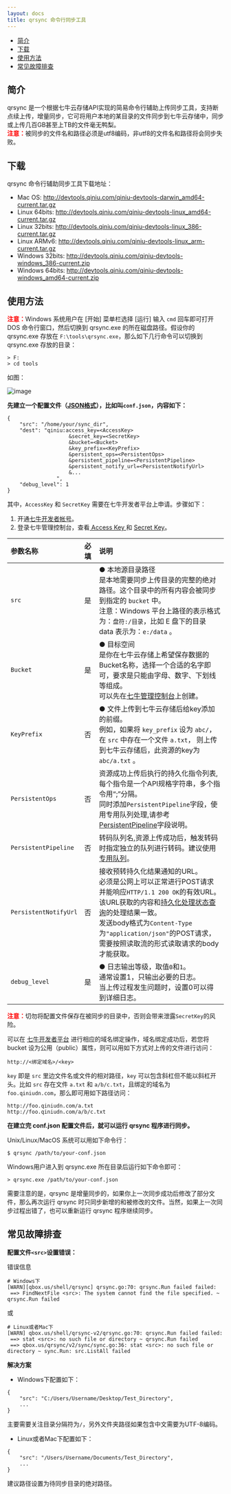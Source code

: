 ```yaml
---
layout: docs
title: qrsync 命令行同步工具
---
```



- [简介](#overview)
- [下载](#download)
- [使用方法](#usage)
- [常见故障排查](#faq)


<a id="overview"></a>
## 简介

qrsync 是一个根据七牛云存储API实现的简易命令行辅助上传同步工具，支持断点续上传，增量同步，它可将用户本地的某目录的文件同步到七牛云存储中，同步或上传几百GB甚至上TB的文件毫无鸭梨。<br>
<span style="color: red;">**注意：**</span>被同步的文件名和路径必须是utf8编码，非utf8的文件名和路径将会同步失败。

<a id="download"></a>
## 下载

qrsync 命令行辅助同步工具下载地址：

- Mac OS: <http://devtools.qiniu.com/qiniu-devtools-darwin_amd64-current.tar.gz>
- Linux 64bits: <http://devtools.qiniu.com/qiniu-devtools-linux_amd64-current.tar.gz>
- Linux 32bits: <http://devtools.qiniu.com/qiniu-devtools-linux_386-current.tar.gz>
- Linux ARMv6: <http://devtools.qiniu.com/qiniu-devtools-linux_arm-current.tar.gz>
- Windows 32bits: <http://devtools.qiniu.com/qiniu-devtools-windows_386-current.zip>
- Windows 64bits: <http://devtools.qiniu.com/qiniu-devtools-windows_amd64-current.zip>

<a id="usage"></a>
## 使用方法
<span style="color: red;">**注意：**</span>Windows 系统用户在 [开始] 菜单栏选择 [运行] 输入 `cmd` 回车即可打开 DOS 命令行窗口，然后切换到 qrsync.exe 的所在磁盘路径。假设你的 qrsync.exe 存放在 `F:\tools\qrsync.exe`，那么如下几行命令可以切换到 qrsync.exe 存放的目录：

    > F:
    > cd tools
如图：

![image](http://78re52.com1.z0.glb.clouddn.com/qrsync.jpg)

**先建立一个配置文件（[JSON格式](http://json.org/json-zh.html)），比如叫`conf.json`，内容如下：**

```
{
    "src": "/home/your/sync_dir",
    "dest": "qiniu:access_key=<AccessKey>
                    &secret_key=<SecretKey>
                    &bucket=<Bucket>
                    &key_prefix=<KeyPrefix>
                    &persistent_ops=<PersistentOps>
                    &persistent_pipeline=<PersistentPipeline>
                    &persistent_notify_url=<PersistentNotifyUrl>
                    &...
                ",
    "debug_level": 1
}
```

其中，`AccessKey` 和 `SecretKey` 需要在七牛开发者平台上申请。步骤如下：

1. 开通[七牛开发者帐号](https://portal.qiniu.com/signup)。
2. 登录七牛管理控制台，查看[ Access Key ](https://portal.qiniu.com/setting/key)和 [Secret Key](https://portal.qiniu.com/setting/key)。

参数名称   | 必填 | 说明
:--------- | :--- | :------
`src` | 是   | ● 本地源目录路径<br>是本地需要同步上传目录的完整的绝对路径。这个目录中的所有内容会被同步到指定的 `bucket` 中。<br>注意：Windows 平台上路径的表示格式为：`盘符:/目录`，比如 E 盘下的目录 data 表示为：`e:/data` 。
`Bucket`   | 是   | ● 目标空间<br>是你在七牛云存储上希望保存数据的Bucket名称，选择一个合适的名字即可，要求是只能由字母、数字、下划线等组成。<br>可以先在[七牛管理控制台](https://portal.qiniu.com/)上创建。
`KeyPrefix` |  否    | ● 文件上传到七牛云存储后给key添加的前缀。<br>例如，如果将 `key_prefix` 设为 `abc/`，在 `src` 中存在一个文件 `a.txt`， 则上传到七牛云存储后，此资源的key为 `abc/a.txt` 。
<a id="put-policy-persistent-ops"></a>`PersistentOps`       |  否    | 资源成功上传后执行的持久化指令列表,每个指令是一个API规格字符串，多个指令用“;”分隔。<br>同时添加`PersistentPipeline`字段，使用专用队列处理,请参考[PersistentPipeline](#put-policy-persistentPipeline)字段说明。
<a id="put-policy-persistentPipeline">`PersistentPipeline`|   否  |  转码队列名,资源上传成功后，触发转码时指定独立的队列进行转码。建议使用[专用队列][mpsHref]。
<a id="put-policy-persisten-notify-url"></a>`PersistentNotifyUrl` |   否  | 接收预转持久化结果通知的URL。<br>必须是公网上可以正常进行POST请求并能响应`HTTP/1.1 200 OK`的有效URL。<br> 该URL获取的内容和[持久化处理状态查询](http://developer.qiniu.com/docs/v6/api/reference/fop/pfop/prefop.html)的处理结果一致。<br> 发送body格式为`Content-Type`为`"application/json"`的POST请求，需要按照读取流的形式读取请求的body才能获取。
`debug_level`           | 是   | ● 日志输出等级，取值`0`和`1`。<br>通常设置1，只输出必要的日志。<br>当上传过程发生问题时，设置0可以得到详细日志。

<span style="color: red;">**注意：**</span>切勿将配置文件保存在被同步的目录中，否则会带来泄露`SecretKey`的风险。

可以在 [七牛开发者平台](https://portal.qiniu.com/) 进行相应的域名绑定操作，域名绑定成功后，若您将 bucket 设为公用（public）属性，则可以用如下方式对上传的文件进行访问：

    http://<绑定域名>/<key>

`key` 即是 `src` 里边文件名或文件的相对路径，`key` 可以包含斜杠但不能以斜杠开头。比如 `src` 存在文件 `a.txt` 和 `a/b/c.txt`，且绑定的域名为 `foo.qiniudn.com`，那么即可用如下路径访问：

    http://foo.qiniudn.com/a.txt
    http://foo.qiniudn.com/a/b/c.txt

**在建立完 conf.json 配置文件后，就可以运行 qrsync 程序进行同步。**

Unix/Linux/MacOS 系统可以用如下命令行：

    $ qrsync /path/to/your-conf.json

Windows用户进入到 qrsync.exe 所在目录后运行如下命令即可：

    > qrsync.exe /path/to/your-conf.json

需要注意的是，qrsync 是增量同步的，如果你上一次同步成功后修改了部分文件，那么再次运行 qrsync 时只同步新增的和被修改的文件。当然，如果上一次同步过程出错了，也可以重新运行 qrsync 程序继续同步。

<a id="faq"></a>
## 常见故障排查

**配置文件`<src>`设置错误：**

错误信息

```
# Windows下
[WARN][qbox.us/shell/qrsync] qrsync.go:70: qrsync.Run failed failed:
 ==> FindNextFile <src>: The system cannot find the file specified. ~ qrsync.Run failed
```

或

```
# Linux或者Mac下
[WARN] qbox.us/shell/qrsync-v2/qrsync.go:70: qrsync.Run failed failed:
 ==> stat <src>: no such file or directory ~ qrsync.Run failed
 ==> qbox.us/qrsync/v2/sync/sync.go:36: stat <src>: no such file or directory ~ sync.Run: src.ListAll failed
```

**解决方案**

- Windows下配置如下：

```
{
    "src": "C:/Users/Username/Desktop/Test_Directory",
    ...
}
```

主要需要关注目录分隔符为`/`，另外文件夹路径如果包含中文需要为UTF-8编码。

- Linux或者Mac下配置如下：

```
{
    "src": "/Users/Username/Documents/Test_Directory",
    ...
}
```

建议路径设置为待同步目录的绝对路径。

[mpsHref]:                 https://portal.qiniu.com/mps/pipeline  "专用队列"
